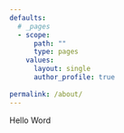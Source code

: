 ```yaml
---
defaults:
  # _pages
  - scope:
      path: ""
      type: pages
    values:
      layout: single
      author_profile: true
      
permalink: /about/
---
```


Hello Word
